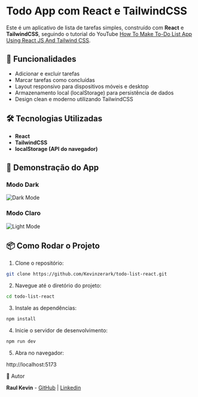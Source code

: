 # Todo App com React e TailwindCSS

Este é um aplicativo de lista de tarefas simples, construído com **React** e **TailwindCSS**, seguindo o tutorial do YouTube [How To Make To-Do List App Using React JS And Tailwind CSS](https://www.youtube.com/watch?v=WE8aYoGK0Ec).

## 🚀 Funcionalidades

- Adicionar e excluir tarefas
- Marcar tarefas como concluídas
- Layout responsivo para dispositivos móveis e desktop
- Armazenamento local (localStorage) para persistência de dados
- Design clean e moderno utilizando TailwindCSS

## 🛠️ Tecnologias Utilizadas

- **React**
- **TailwindCSS**
- **localStorage (API do navegador)**

## 🎨 Demonstração do App

### Modo Dark

![Dark Mode](screenshot-dark.png)

### Modo Claro

![Light Mode](screenshot-light.png)

## 📦 Como Rodar o Projeto

1. Clone o repositório:

```bash
git clone https://github.com/Kevinzerark/todo-list-react.git

```

2. Navegue até o diretório do projeto:

```bash
cd todo-list-react
```

3. Instale as dependências:

```bash
npm install
```

4. Inicie o servidor de desenvolvimento:

```bash
npm run dev
```

5. Abra no navegador:

http://localhost:5173

👤 Autor

**Raul Kevin** - [GitHub](https://github.com/Kevinzerark) | [Linkedin](https://www.linkedin.com/in/kevin-cardoso-/)



